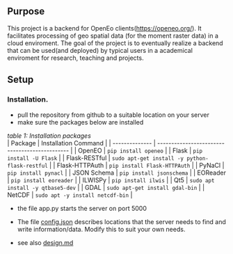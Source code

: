 ## Purpose
This project is a backend for OpenEo clients(https://openeo.org/). It facilitates processing of geo spatial data (for the moment raster data) in a cloud enviroment. The goal of the project is to eventually realize a backend that can be used(and deployed) by typical users in a academical enviroment for research, teaching and projects.

## Setup
### Installation.
 - pull the repository from github to a suitable location on your server
 - make sure the packages below are installed
 
 *table 1: Installation packages*   
| Package        | Installation Command                           |
| -------------- | ---------------------------------------------- |
| OpenEO         | `pip install openeo`                           |
| Flask          | `pip install -U Flask`                         |
| Flask-RESTful  | `sudo apt-get install -y python-flask-restful` |
| Flask-HTTPAuth | `pip install Flask-HTTPAuth`                   |
| PyNaCl         | `pip install pynacl`                           |
| JSON Schema    | `pip install jsonschema`                       |
| EOReader       | `pip install eoreader`                         |
| ILWISPy        | `pip install ilwis`                            |
| Qt5            | `sudo apt install -y qtbase5-dev`              |
| GDAL           | `sudo apt-get install gdal-bin`                |
| NetCDF         | `sudo apt -y install netcdf-bin`               |

- the file app.py starts the server on port 5000
- The file [config.json](https://github.com/GIP-ITC-UniversityTwente/OpenEO_GIP/blob/main/config/config.json) describes locations that the server needs to find and write information/data. Modify this to suit your own needs.

- see also [design.md](https://github.com/GIP-ITC-UniversityTwente/OpenEO_GIP/blob/main/design.md)
